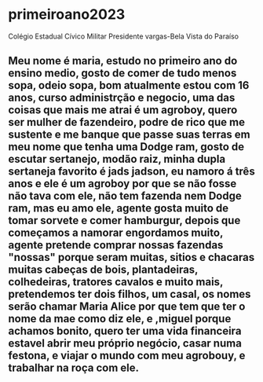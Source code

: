 # primeiroano2023
Colégio Estadual Cívico Militar Presidente vargas-Bela Vista do Paraíso 

## Meu nome é maria, estudo no primeiro ano do ensino medio, gosto de comer de tudo menos sopa, odeio sopa, bom atualmente estou com 16 anos, curso administrção e negocio, uma das coisas que mais me atrai é um agroboy, quero ser mulher de fazendeiro, podre de rico que me sustente e me banque que passe suas terras em meu nome que tenha uma  Dodge ram, gosto de escutar sertanejo, modão raiz, minha dupla sertaneja favorito é jads jadson, eu namoro á três anos e ele é um agroboy por que se não fosse não tava com ele, não tem fazenda nem  Dodge ram, mas eu amo ele, agente gosta muito de tomar sorvete e comer hamburgur, depois que começamos a namorar engordamos muito, agente pretende comprar nossas fazendas "nossas" porque seram muitas, sitios e chacaras muitas cabeças de bois, plantadeiras, colhedeiras, tratores cavalos e muito mais, pretendemos ter dois filhos, um casal, os nomes serão chamar Maria Alice por que tem que ter o nome da mae como diz ele, e ,miguel porque achamos bonito, quero ter uma vida financeira estavel abrir meu próprio negócio, casar numa festona, e viajar o mundo com meu agrobouy, e trabalhar na roça com ele.
 

